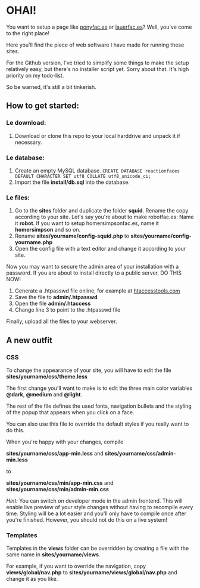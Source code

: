 # OHAI!

You want to setup a page like [ponyfac.es](http://ponyfaces) or [lauerfac.es](http://lauerfac.es)? Well, you've come to the right place!

Here you'll find the piece of web software I have made for running these sites.

For the Github version, I've tried to simplify some things to make the setup relatively easy, but there's no installer script yet. Sorry about that. It's high priority on my todo-list.

So be warned, it's still a bit tinkerish.

## How to get started:

### Le download:
1. Download or clone this repo to your local harddrive and unpack it if necessary.

### Le database:
1. Create an empty MySQL database.
    `CREATE DATABASE reactionfaces DEFAULT CHARACTER SET utf8 COLLATE utf8_unicode_ci;`
2. Import the file **install/db.sql** into the database.

### Le files:
1. Go to the **sites** folder and duplicate the folder **squid**. Rename the copy according to your site. Let's say you're about to make robotfac.es: Name it **robot**. If you want to setup homersimpsonfac.es, name it **homersimpson** and so on.
2. Rename **sites/yourname/config-squid.php** to **sites/yourname/config-yourname.php**
3. Open the config file with a text editor and change it according to your site.

Now you may want to secure the admin area of your installation with a password. If you are about to install directly to a public server, DO THIS NOW!

1. Generate a .htpasswd file online, for example at [htaccesstools.com](http://www.htaccesstools.com/htpasswd-generator/)
2. Save the file to **admin/.htpasswd**
3. Open the file **admin/.htaccess**
4. Change line 3 to point to the .htpasswd file

Finally, upload all the files to your webserver.

## A new outfit

### CSS
To change the appearance of your site, you will have to edit the file **sites/yourname/css/theme.less**

The first change you'll want to make is to edit the three main color variables **@dark**, **@medium** and **@light**.

The rest of the file defines the used fonts, navigation bullets and the styling of the popup that appears when you click on a face.

You can also use this file to override the default styles if you really want to do this.

When you're happy with your changes, compile

**sites/yourname/css/app-min.less** and **sites/yourname/css/admin-min.less**

to

**sites/yourname/css/min/app-min.css** and **sites/yourname/css/min/admin-min.css**

*Hint:* You can switch on developer mode in the admin frontend. This will enable live preview of your style changes without having to recompile every time. Styling will be a lot easier and you'll only have to compile once after you're finished. However, you should not do this on a live system!

### Templates
Templates in the **views** folder can be overridden by creating a file with the same name in **sites/yourname/views**.

For example, if you want to override the navigation, copy **views/global/nav.php** to **sites/yourname/views/global/nav.php** and change it as you like.

